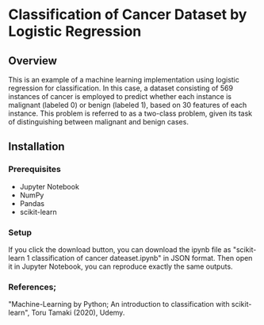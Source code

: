 # Classification of Cancer Dataset by Logistic Regression

## Overview

This is an example of a machine learning implementation using logistic regression for classification. In this case, a dataset consisting of 569 instances of cancer is employed to predict whether each instance is malignant (labeled 0) or benign (labeled 1), based on 30 features of each instance. This problem is referred to as a two-class problem, given its task of distinguishing between malignant and benign cases.

## Installation

### Prerequisites
- Jupyter Notebook
- NumPy
- Pandas
- scikit-learn

### Setup
If you click the download button, you can download the ipynb file as "scikit-learn 1 classification of cancer dateaset.ipynb" in JSON format. Then open it in Jupyter Notebook, you can reproduce exactly the same outputs.





### References;
"Machine-Learning by Python; An introduction to classification with scikit-learn", Toru Tamaki (2020), Udemy.



